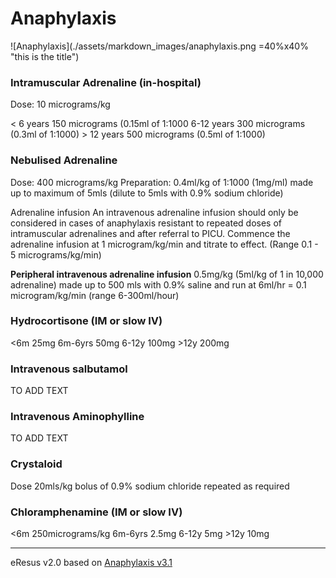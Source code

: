 # Anaphylaxis
![Anaphylaxis](./assets/markdown_images/anaphylaxis.png =40%x40% "this is the title")


### Intramuscular Adrenaline (in-hospital)
Dose:   			10 micrograms/kg

< 6 years 150 micrograms (0.15ml of 1:1000
6-12 years 300 micrograms (0.3ml of 1:1000) 
\> 12 years 500 micrograms (0.5ml of 1:1000) 

### Nebulised Adrenaline
Dose: 			400 micrograms/kg
Preparation: 	0.4ml/kg of 1:1000 (1mg/ml) made up to maximum of 5mls (dilute to 5mls with 0.9% sodium chloride)

Adrenaline infusion
An intravenous adrenaline infusion should only be considered in cases of anaphylaxis resistant to repeated doses of intramuscular adrenalines and after referral to PICU.
Commence the adrenaline infusion at 1 microgram/kg/min and titrate to effect. (Range 0.1 - 5 micrograms/kg/min)

__Peripheral intravenous adrenaline infusion__
0.5mg/kg (5ml/kg of 1 in 10,000 adrenaline) made up to 500 mls with 0.9% saline and run at 6ml/hr = 0.1 microgram/kg/min (range 6-300ml/hour)

### Hydrocortisone (IM or slow IV)
<6m	25mg
6m-6yrs	50mg
6-12y		100mg
\>12y 200mg

### Intravenous salbutamol
TO ADD TEXT
### Intravenous Aminophylline
TO ADD TEXT

### Crystaloid
Dose 20mls/kg bolus of 0.9% sodium chloride  repeated as required

### Chloramphenamine (IM or slow IV)
<6m	250micrograms/kg
6m-6yrs	2.5mg
6-12y		5mg
\>12y 10mg

--- 
eResus v2.0 based on [Anaphylaxis v3.1](http://workspaces/sites/Teams/ChildrensEmergencyDepartment/guidelines/BCH_guidelines/1/index.html#14843)